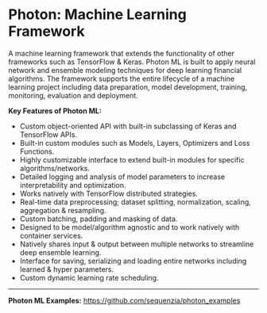 # Photon: Machine Learning Framework
A machine learning framework that extends the functionality of other frameworks such as TensorFlow & Keras. Photon ML is built to apply neural network and ensemble modeling techniques for deep learning financial algorithms. The framework supports the entire lifecycle of a machine learning project including data preparation, model development, training, monitoring, evaluation and deployment.

**Key Features of Photon ML:**

- Custom object-oriented API with built-in subclassing of Keras and TensorFlow APIs.
- Built-in custom modules such as Models, Layers, Optimizers and Loss Functions.
- Highly customizable interface to extend built-in modules for specific algorithms/networks.
- Detailed logging and analysis of model parameters to increase interpretability and optimization.
- Works natively with TensorFlow distributed strategies.
- Real-time data preprocessing; dataset splitting, normalization, scaling, aggregation & resampling.
- Custom batching, padding and masking of data.
- Designed to be model/algorithm agnostic and to work natively with container services.
- Natively shares input & output between multiple networks to streamline deep ensemble learning.
- Interface for saving, serializing and loading entire networks including learned & hyper parameters.
- Custom dynamic learning rate scheduling.

---
**Photon ML Examples:** https://github.com/sequenzia/photon_examples
